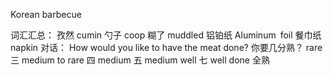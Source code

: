 
Korean barbecue 

词汇汇总：
  孜然 cumin 
  勺子 coop
  糊了 muddled
  铝铂纸 Aluminum foil
  餐巾纸 napkin
对话：
  How would you like to have the meat done? 你要几分熟？
  rare    三
  medium to rare 四
  medium  五
  medium well 七
  well done 全熟
